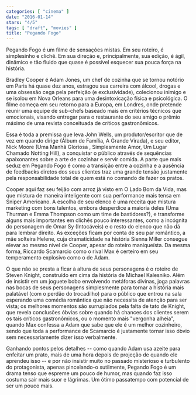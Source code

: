 ```yaml
---
categories: [ "cinema" ]
date: "2016-01-14"
stars: "4/5"
tags: [ "draft", "movies" ]
title: "Pegando Fogo"
---
```

Pegando Fogo é um filme de sensações mistas. Em seu roteiro, é
simplesinho e clichê. Em sua direção e, principalmente, sua edição,
é ágil, dinâmico e tão fluido que quase é possível esquecer sua
pouca força na história.

Bradley Cooper é Adam Jones, um chef de cozinha que se tornou notório
em Paris há quase dez anos, estragou sua carreira com álcool, drogas
e uma obsessão cega pela perfeição (e exclusividade), colecionou
inimigo e se isolou em Nova Orleans para uma desintoxicação física e
psicológica. O filme começa em seu retorno para a Europa, em Londres,
onde pretende reunir uma equipe de sub-chefs baseado mais em critérios
técnicos que emocionais, visando entregar para o restaurante do seu amigo
o prêmio máximo de uma revista conceituada de críticos gastronômicos.

Essa é toda a premissa que leva John Wells, um produtor/escritor que
de vez em quando dirige (Álbum de Família, A Grande Virada), e seu
editor, Nick Moore (Uma Manhã Gloriosa , Simplesmente Amor, Um Lugar
Chamado Notting Hill), a conquistar o público através de sequências
apaixonantes sobre a arte de cozinhar e servir comida. A parte que mais
seduz em Pegando Fogo é como a transição entre a cozinha e a ausência
de feedbacks diretos dos seus clientes traz uma grande tensão justamente
pela responsabilidade total de quem está no comando de fazer os pratos.

Cooper aqui faz seu feijão com arroz já visto em O Lado Bom da
Vida, mas que mistura de maneira inteligente com sua performance mais
tensa em Sniper Americano. A escolha de seu elenco é uma receita
que mistura marketing com bons talentos, embora desperdice a maioria
deles (Uma Thurman e Emma Thompson como um time de bastidores?), e
transforme alguns mais importantes em clichês pouco interessantes,
como a incógnita do personagem de Omar Sy (Intocáveis) e o resto
do elenco que não dá para lembrar direito. As exceções ficam por
conta de seu par romântico, a mãe solteira Helene, cuja dramaticidade
na história Sienna Miller consegue elevar ao mesmo nível de Cooper,
apesar do roteiro maniqueísta. Da mesma forma, Riccardo Scamarcio como
o rival Max é certeiro em seu temperamento explosivo como o de Adam.

O que não se presta a ficar à altura de seus personagens é o
roteiro de Steven Knight, construído em cima da história de Michael
Kalesniko. Além de insistir em um joguete bobo envolvendo metáforas
divinas, joga palavras nas bocas de seus personagens simplesmente
para tornar a história mais palatável (com o perdão do trocadilho)
para o público que entrou na sala esperando uma comédia romântica
que não necessita de atenção para ser vista; os melhores momentos
são surrupiados pela falta de tato de Knight, que revela conclusões
óbvias sobre quando há chances dos clientes serem os tais críticos
gastronômicos, ou o momento mais "vergonha alheia", quando Max
confessa a Adam que sabe que ele é um melhor cozinheiro, sendo que
toda a performance de Scamarcio é justamente tornar isso óbvio sem
necessariamente dizer isso verbalmente.

Ganhando pontos pelos detalhes -- como quando Adam usa azeite para
enfeitar um prato, mais de uma hora depois de projeção de quando
ele aprendeu isso -- e por não insistir muito no passado misterioso e
turbulento do protagonista, apenas pincelando-o sutilmente, Pegando Fogo
é um drama tenso que espreme um pouco de humor, mas quando faz isso
costuma sair mais suor e lágrimas. Um ótimo passatempo com potencial
de ser um pouco mais.
